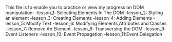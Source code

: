 This file is to enable you to practice or view my progress on DOM manipulation:
    -lesson_1: Selecting Elements In The DOM
    -lesson_2: Styling an element
    -lesson_3: Creating Elements
    -lesson_4: Adding Elements
    -lesson_5: Modify Text
    -lesson_6: Modifying Elements,Attributes and Classes
    -lesson_7: Remove An Element
    -lesson_8: Transversing the DOM
    -lesson_9: Event Listeners
    -lesson_10: Event Propagation
    -lesson_11:Event Delegation